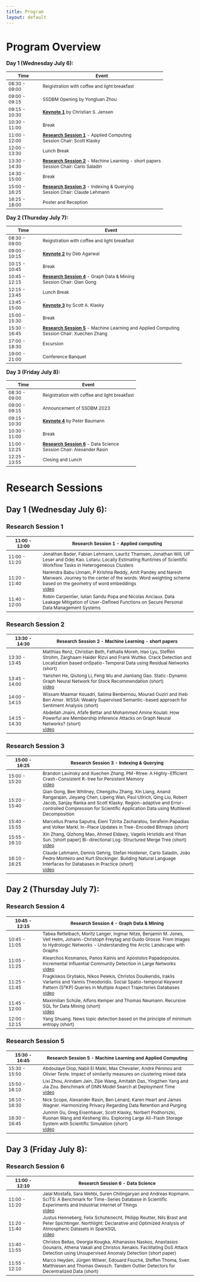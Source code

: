 ```yaml
---
title: Program
layout: default
---
```


# Program Overview

<style scoped> 
    table 
    { 
        font-size: 12px; 
        table-layout: fixed; 
    } 

    th:nth-child(1) 
    {
        width: 80px;
        overflow: hidden;
    }
</style>

**Day 1 (Wednesday July 6):**

| Time          | Event                                                                                      |
|---------------|--------------------------------------------------------------------------------------------|
| 08:30 - 09:00 | Reigistration with coffee and light breakfast                                              |
| 09:00 - 09:15 | SSDBM Opening by Yongluan Zhou                                                                             |
| 09:15 - 10:30 | **[Keynote 1](./keynotes.md#keynote-1-christian-s-jensen)** by Christian S. Jensen                                                       |
| 10:30	- 11:00 | Break	                                                                                     |
| 11:00	- 12:00 | **[Research Session 1](#research-session-1)** - Applied Computing <br> Session Chair: Scott Klasky                |
| 12:00	- 13:30 | Lunch Break					                                                             |
| 13:30	- 14:30 | **[Research Session 2](#research-session-2)** - Machine Learning - short papers <br> Session Chair: Carlo Saladin |
| 14:30	- 15:00 | Break					                                                                     |
| 15:00	- 16:25 | **[Research Session 3](#research-session-3)** - Indexing & Querying <br> Session Chair: Claude Lehmann            |
| 16:25	- 18:00 | Poster and Reception					                                                     |



**Day 2 (Thursday July 7):**

| Time          | Event                                                                                             |
|---------------|---------------------------------------------------------------------------------------------------|
| 08:30 - 09:00 | Reigistration with coffee and light breakfast                                                     |
| 09:00 - 10:15 | **[Keynote 2](./keynotes.md#keynote-2-deb-agarwal)** by Deb Agarwal                                                                      |
| 10:15	- 10:45 | Break	       			                                                                            |
| 10:45	- 12:15 | **[Research Session 4](#research-session-4)** - Graph Data & Mining <br> Session Chair: Qian Gong                        |
| 12:15	- 13:45 | Lunch Break		                                                                                |
| 13:45	- 15:00 | **[Keynote 3](./keynotes.md#keynote-3-scott-a-klasky)** by Scott A. Klasky                                                                     |
| 15:00	- 15:30 | Break					                                                                            |
| 15:30	- 16:45 | **[Research Session 5](#research-session-5)** - Machine Learning and Applied Computing <br> Session Chair: Xuechen Zhang |
| 17:00	- 18:30 | Excursion					                                                                        |
| 19:00	- 21:00 | Conference Banquet		                                                                        |



**Day 3 (Friday July 8):**

| Time          | Event                                                                     |
|---------------|---------------------------------------------------------------------------|
| 08:30 - 09:00 | Reigistration with coffee and light breakfast                             |
| 09:00 - 09:15 | Announcement of SSDBM 2023                                                |
| 09:15 - 10:30 | **[Keynote 4](./keynotes.md#keynote-4-peter-baumann)** by Peter Baumann		                                    |
| 10:30 - 11:00 | Break					                                                    |
| 11:00 - 12:25 | **[Research Session 6](#research-session-6)** - Data Science <br> Session Chair: Alexander Rasin |
| 12:25 - 13:55 | Closing and Lunch                                                         |




# Research Sessions


## Day 1 (Wednesday July 6):

### Research Session 1

| 11:00 - 12:00 | Research Session 1 - Applied computing		                                                                                                                     			                                    |
|---------------|---------------------------------------------------------------------------------------------------------------------------------------------------------------------------------------------------------------|
| 11:00	- 11:20 | Jonathan Bader, Fabian Lehmann, Lauritz Thamsen, Jonathan Will, Ulf Leser and Odej Kao. Lotaru: Locally Estimating Runtimes of Scientific Workflow Tasks in Heterogeneous Clusters                            |
| 11:20 - 11:40 | Narendra Babu Unnam, P Krishna Reddy, Amit Pandey and Naresh Manwani. Journey to the center of the words: Word weighting scheme based on the geometry of word embeddings <br> [video](https://www.youtube.com/watch?v=jIerH-EIIyg&ab_channel=NarendraBabuUnnam) |
| 11:40 - 12:00 | Robin Carpentier, Iulian Sandu Popa and Nicolas Anciaux. Data Leakage Mitigation of User-Defined Functions on Secure Personal Data Management Systems                                                         |

### Research Session 2

| 13:30 - 14:30 | Research Session 2 - Machine Learning - short papers                                                                                                                                                            |
|---------------|---------------------------------------------------------------------------------------------------------------------------------------------------------------------------------------------------------------|
| 13:30 - 13:45 | Matthias Renz, Christian Beth, Fathalla Moreh, Hao Lyu, Steffen Strohm, Zarghaam Haider Rizvi and Frank Wuttke. Crack Detection and Localization based onSpatio-Temporal Data using Residual Networks (short) |				
| 13:45 - 14:00 | Yanshen He, Qiutong Li, Feng Wu and Jianliang Gao. Static-Dynamic Graph Neural Network for Stock Recommendation (short)	<br> [video](https://www.youtube.com/watch?v=VLM1nhUruTY&ab_channel=EasonHE)				                                                                    |
| 14:00 - 14:15 | Wissam Maamar Kouadri, Salima Benbernou, Mourad Ouziri and Iheb Ben Amor. WSSA: Weakly Supervised Semantic-based approach for Sentiment Analysis (short)					                                    |
| 14:15 - 14:30 | Abdellah Jnaini, Afafe Bettar and Mohammed Amine Koulali. How Powerful are Membership Inference Attacks on Graph Neural Networks? (short) <br> [video](https://www.youtube.com/watch?v=HjpIH8Ck_yk&ab_channel=AbdellahJNAINI)					                                                    |

### Research Session 3

| 15:00 - 16:25 | Research Session 3 - Indexing & Querying                                                                                                                                                                                                                                              |
|---------------|-------------------------------------------------------------------------------------------------------------------------------------------------------------------------------------------------------------------------------------------------------------------------------------|
| 15:00 - 15:20 | Brandon Lavinsky and Xuechen Zhang. PM-Rtree: A Highly-Efficient Crash-Consistent R-tree for Persistent Memory <br> [video](https://www.youtube.com/watch?v=iWSGl4uGSfQ&ab_channel=LeanderZhang)	                                                                                               				                                                      |
| 15:20 - 15:40 | Qian Gong, Ben Whitney, Chengzhu Zhang, Xin Liang, Anand Rangarajan, Jieyang Chen, Lipeng Wan, Paul Ullrich, Qing Liu, Robert Jacob, Sanjay Ranka and Scott Klasky. Region-adaptive and Error-controlled Compression for Scientific Application Data using Multilevel Decomposition |
| 15:40 - 15:55 | Marcellus Prama Saputra, Eleni Tzirita Zacharatou, Serafeim Papadias and Volker Markl. In-Place Updates in Tree-Encoded Bitmaps (short)					                                                                                                                          |
| 15:55 - 16:10 | Xin Zhang, Qizhong Mao, Ahmed Eldawy, Vagelis Hristidis and Yihan Sun. [short paper] Bi-directional Log-Structured Merge Tree (short) <br> [video](https://www.youtube.com/watch?v=HJkX8_f0-f8&ab_channel=XinZhang)					                                                                                                                              |
| 16:10 - 16:25 | Claude Lehmann, Dennis Gehrig, Stefan Holdener, Carlo Saladin, João Pedro Monteiro and Kurt Stockinger. Building Natural Language Interfaces for Databases in Practice (short) <br> [video](https://www.youtube.com/watch?v=wr82KfrS_38&ab_channel=ClaudeLehmann)					                                                                                  |



## Day 2 (Thursday July 7):

### Research Session 4

| 10:45 - 12:15 | Research Session 4 - Graph Data & Mining	                                                                                                                                                                    |
|----------------------------------------------|--------------------------------------------------------------------------------------------------------------------------------------------------------------------------------|			
| 10:45 - 11:05 | Tabea Rettelbach, Moritz Langer, Ingmar Nitze, Benjamin M. Jones, Veit Helm, Johann-Christoph Freytag and Guido Grosse. From Images to Hydrologic Networks - Understanding the Arctic Landscape with Graphs   |
| 11:05 - 11:25 | Klearchos Kosmanos, Panos Kalnis and Apostolos Papadopoulos. Incremental Influential Community Detection in Large Networks <br> [video](https://www.youtube.com/watch?v=40rT2ExSK78&ab_channel=Kle) 				                                                                |
| 11:25 - 11:45 | Fragkiskos Gryllakis, Nikos Pelekis, Christos Doulkeridis, Iraklis Varlamis and Yannis Theodoridis. Social Spatio-temporal Keyword Pattern (S²KP) Queries in Multiple Aspect Trajectories Databases <br> [video](https://www.youtube.com/watch?v=Vkiz5uGRugA&ab_channel=FragkiskosGryllakis)	        |
| 11:45 - 12:00 | Maximilian Schüle, Alfons Kemper and Thomas Neumann. Recursive SQL for Data Mining (short) <br> [video](https://www.youtube.com/watch?v=juZhIO0P5-U&ab_channel=MaximilianSch%C3%BCle)					                                                                                                |
| 12:00 - 12:15 | Yang Shuang. News topic detection based on the principle of minimum entropy (short)					                                                                                                        |

### Research Session 5

| 15:30 - 16:45 | Research Session 5 - Machine Learning and Applied Computing		                                                                                                                                                |
|---------------|---------------------------------------------------------------------------------------------------------------------------------------------------------------------------------------------------------------|
| 15:30 - 15:50 | Abdoulaye Diop, Nabil El Malki, Max Chevalier, André Péninou and Olivier Teste. Impact of similarity measures on clustering mixed data	                                                                    |
| 15:50 - 16:10 | Lixi Zhou, Arindam Jain, Zijie Wang, Amitabh Das, Yingzhen Yang and Jia Zou. Benchmark of DNN Model Search at Deployment Time <br> [video](https://www.youtube.com/watch?v=f_WpsMu_Jfg&ab_channel=LixiZhou)		                                                                            |
| 16:10 - 16:30 | Nick Scope, Alexander Rasin, Ben Lenard, Karen Heart and James Wagner. Harmonizing Privacy Regarding Data Retention and Purging		                                                                        |
| 16:30 - 16:45 | Junmin Gu, Greg Eisenhauer, Scott Klasky, Norbert Podhorszki, Ruonan Wang and Kesheng Wu. Exploring Large All-Flash Storage System with Scientific Simulation (short) <br> [video](https://www.youtube.com/watch?v=Pj-QRKMgI9g&ab_channel=JohnWu)					                        |



## Day 3 (Friday July 8):

### Research Session 6

| 11:00 - 12:10 | Research Session 6 - Data Science					                                                                                                                                                            |
|--------------|---------------------------------------------------------------------------------------------------------------------------------------------------------------------------------------------------------------|
| 11:00 - 11:20 | Jalal Mostafa, Sara Wehbi, Suren Chilingaryan and Andreas Kopmann. SciTS: A Benchmark for Time-Series Database in Scientific Experiments and Industrial Internet of Things <br> [video](https://www.youtube.com/watch?v=5ELAMMBLzuA&ab_channel=JalalMostafa)                                    |
| 11:20 - 11:40 | Justus Henneberg, Felix Schuhknecht, Philipp Reutter, Nils Brast and Peter Spichtinger. Northlight: Declarative and Optimized Analysis of Atmospheric Datasets in SparkSQL <br> [video](https://www.youtube.com/watch?v=pSL7aDUK5XE&ab_channel=InformationSystemsGroup%2CJGUMainz)	                                 |
| 11:40 - 11:55 | Christos Bellas, Georgia Kougka, Athanasios Naskos, Anastasios Gounaris, Athena Vakali and Christos Xenakis. Facilitating DoS Attack Detection using Unsupervised Anomaly Detection (short paper)	            |
| 11:55 - 12:10 | Marco Heyden, Jürgen Wilwer, Edouard Fouché, Steffen Thoma, Sven Matthiesen and Thomas Gwosch. Tandem Outlier Detectors for Decentralized Data (short)	                                                    |
